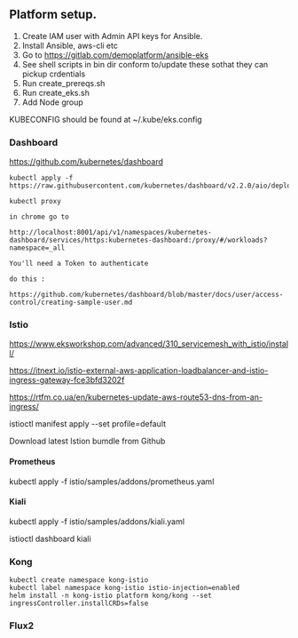 ## Platform setup.


1. Create IAM user with Admin API keys for Ansible.
2. Install Ansible, aws-cli etc
3. Go to https://gitlab.com/demoplatform/ansible-eks
4. See shell scripts in bin dir conform to/update these sothat they can pickup crdentials
5. Run create_prereqs.sh
6. Run create_eks.sh
7. Add Node group

KUBECONFIG should be found at ~/.kube/eks.config

### Dashboard

https://github.com/kubernetes/dashboard

```
kubectl apply -f https://raw.githubusercontent.com/kubernetes/dashboard/v2.2.0/aio/deploy/recommended.yaml

kubectl proxy 

in chrome go to

http://localhost:8001/api/v1/namespaces/kubernetes-dashboard/services/https:kubernetes-dashboard:/proxy/#/workloads?namespace=_all

You'll need a Token to authenticate

do this :

https://github.com/kubernetes/dashboard/blob/master/docs/user/access-control/creating-sample-user.md

```

### Istio 

https://www.eksworkshop.com/advanced/310_servicemesh_with_istio/install/

https://itnext.io/istio-external-aws-application-loadbalancer-and-istio-ingress-gateway-fce3bfd3202f

https://rtfm.co.ua/en/kubernetes-update-aws-route53-dns-from-an-ingress/

istioctl manifest apply --set profile=default

Download latest Istion bumdle from Github


#### Prometheus

kubectl apply -f istio/samples/addons/prometheus.yaml

#### Kiali

kubectl apply -f istio/samples/addons/kiali.yaml

istioctl dashboard kiali




### Kong

```
kubectl create namespace kong-istio
kubectl label namespace kong-istio istio-injection=enabled
helm install -n kong-istio platform kong/kong --set ingressController.installCRDs=false
```

### Flux2



